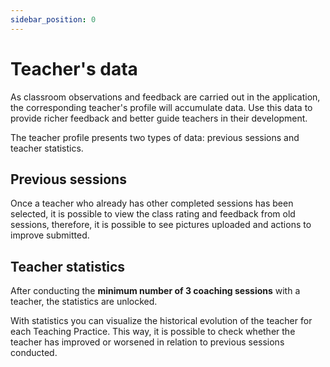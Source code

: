 ```yaml
---
sidebar_position: 0
---
```


# Teacher's data

As classroom observations and feedback are carried out in the application, the corresponding teacher's profile will accumulate data. Use this data to provide richer feedback and better guide teachers in their development.

The teacher profile presents two types of data: previous sessions and teacher statistics.

## Previous sessions

Once a teacher who already has other completed sessions has been selected, it is possible to view the class rating and feedback from old sessions, therefore, it is possible to see pictures uploaded and actions to improve submitted.

## Teacher statistics

After conducting the **minimum number of 3 coaching sessions** with a teacher, the statistics are unlocked.

With statistics you can visualize the historical evolution of the teacher for each Teaching Practice. This way, it is possible to check whether the teacher has improved or worsened in relation to previous sessions conducted.